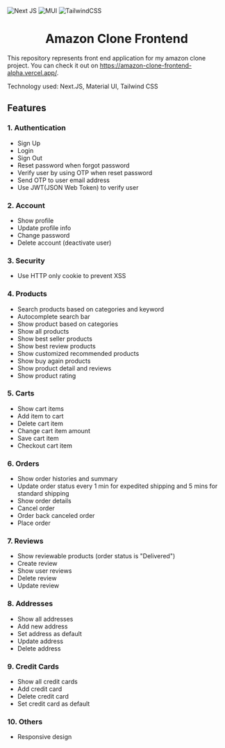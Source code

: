 ![Next JS](https://img.shields.io/badge/Next-black?style=for-the-badge&logo=next.js&logoColor=white)
![MUI](https://img.shields.io/badge/MUI-%230081CB.svg?style=for-the-badge&logo=mui&logoColor=white)
![TailwindCSS](https://img.shields.io/badge/tailwindcss-%2338B2AC.svg?style=for-the-badge&logo=tailwind-css&logoColor=white)

<h1 align="center"> Amazon Clone Frontend </h1>

This repository represents front end application for my amazon clone project. You can check it out on https://amazon-clone-frontend-alpha.vercel.app/.

Technology used: Next.JS, Material UI, Tailwind CSS

## Features

### 1. Authentication

- Sign Up
- Login
- Sign Out
- Reset password when forgot password
- Verify user by using OTP when reset password
- Send OTP to user email address
- Use JWT(JSON Web Token) to verify user

### 2. Account

- Show profile
- Update profile info
- Change password
- Delete account (deactivate user)

### 3. Security

- Use HTTP only cookie to prevent XSS

### 4. Products

- Search products based on categories and keyword
- Autocomplete search bar
- Show product based on categories
- Show all products
- Show best seller products
- Show best review products
- Show customized recommended products
- Show buy again products
- Show product detail and reviews
- Show product rating

### 5. Carts

- Show cart items
- Add item to cart
- Delete cart item
- Change cart item amount
- Save cart item
- Checkout cart item

### 6. Orders

- Show order histories and summary
- Update order status every 1 min for expedited shipping and 5 mins for standard shipping
- Show order details
- Cancel order
- Order back canceled order
- Place order

### 7. Reviews

- Show reviewable products (order status is "Delivered")
- Create review
- Show user reviews
- Delete review
- Update review

### 8. Addresses

- Show all addresses
- Add new address
- Set address as default
- Update address
- Delete address

### 9. Credit Cards

- Show all credit cards
- Add credit card
- Delete credit card
- Set credit card as default

### 10. Others

- Responsive design
